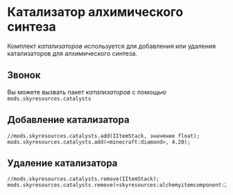 # Катализатор алхимического синтеза

Комплект *катализаторов* используется для добавления или удаления катализаторов для алхимического синтеза.

## Звонок

Вы можете вызвать пакет *катализаторов* с помощью `mods.skyresources.catalysts`

## Добавление катализатора

```zenscript
//mods.skyresources.catalysts.add(IItemStack, значение float);
mods.skyresources.catalysts.add(<minecraft:diamond>, 4.20);
```

## Удаление катализатора

```zenscript
//mods.skyresources.catalysts.remove(IItemStack);
mods.skyresources.catalysts.remove(<skyresources:alchemyitemcomponent:2>);
```